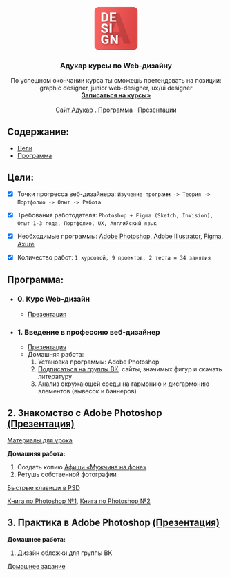 <p align="center">
  <a href="https://it-kursy.adukar.by/web-design/">
    <img src="logo.png" alt="Adukar logo" width="100px">
  </a>
  <h3 align="center">Адукар курсы по Web-дизайну</h3>
</p>

<p align="center">
  По успешном окончании курса ты сможешь претендовать на позиции: 
  <br>
  graphic designer, junior web-designer, ux/ui designer
  <br>
  <a href="https://it-kursy.adukar.by/web-design/"><strong>Записаться на курсы»</strong></a>
  <br>
  <br>
  <a href="https://adukar.by/">Сайт Адукар</a>
  .
  <a href="https://drive.google.com/open?id=1XjV1eWH2oR7xiP-KArbHaA8snjCUnmqZ">Программа</a>
  ·
  <a href="https://drive.google.com/open?id=1NGPe2VMi5n-SUmDdWjt7oNaDAs35u4_w">Презентации</a>
</p>


## Содержание:

- [Цели](#цели)
- [Программа](#программа)


## Цели:

- [x] Точки прогресса веб-дизайнера: `Изучение программ -> Теория -> Портфолио -> Опыт -> Работа`
- [x] Требования работодателя: `Photoshop + Figma (Sketch, InVision), Опыт 1-3 года, Портфолио, UX, Английский язык`
- [x] Необходимые программы: [Adobe Photoshop](https://www.adobe.com/ru/?gclid=Cj0KCQjwhJrqBRDZARIsALhp1WR2lXMgUjPj6w9u78e83FTFagONvyYuVCHBzY6XKXQcRyuXBwtCPDUaAuN9EALw_wcB&sdid=KKQIL&mv=search&ef_id=Cj0KCQjwhJrqBRDZARIsALhp1WR2lXMgUjPj6w9u78e83FTFagONvyYuVCHBzY6XKXQcRyuXBwtCPDUaAuN9EALw_wcB:G:s&s_kwcid=AL!3085!3!247411118842!e!!g!!adobe%20photoshop), [Adobe Illustrator](https://www.adobe.com/ru/?gclid=Cj0KCQjwhJrqBRDZARIsALhp1WQ_kkVXcHth0CEmpsry6bGi6kOIrav95f4k0_HEdbeZACYL1JrLEe8aAufuEALw_wcB&sdid=KKQLE&mv=search&ef_id=Cj0KCQjwhJrqBRDZARIsALhp1WQ_kkVXcHth0CEmpsry6bGi6kOIrav95f4k0_HEdbeZACYL1JrLEe8aAufuEALw_wcB:G:s&s_kwcid=AL!3085!3!301440493416!e!!g!!adobe%20illustrator), [Figma](https://www.figma.com/files/recent), [Axure](https://www.axure.com/)
- [x] Количество работ: `1 курсовой, 9 проектов, 2 теста = 34 занятия`


## Программа:

- ### 0. Курс Web-дизайн
  - [Презентация](https://drive.google.com/open?id=1idB0b6GEHhjtvQE2xdXgrtWQjUz8_Nxv)

- ### 1. Введение в профессию веб-дизайнер
  - [Презентация](https://drive.google.com/open?id=1VaAzS7XjOCMuAy4QlKhkt8nocUe_9FWn)
  - Домашняя работа:
    1. Установка программы: Adobe Photoshop
    2. [Подписаться на группы ВК](FAQ.md), сайты, значимых фигур и скачать литературу
    3. Анализ окружающей среды на гармонию и дисгармонию элементов (вывесок и баннеров)

## 2. Знакомство с Adobe Photoshop [(Презентация)](https://drive.google.com/open?id=1TL3OzDy9cUL_mc73CwbFY849ajHm5Z_2)
[Материалы для урока](https://drive.google.com/open?id=1ARLRaNDH6i5gdUNppFF8BLPFg6EwbdN-)

**Домашняя работа:**
1.	Создать копию [Афиши «Мужчина на фоне»](https://drive.google.com/open?id=1KOd4vhTMVIzN8hxUhcP-6ySjFKFLMFkF)
2.	Ретушь собственной фотографии

[Быстрые клавиши в PSD](FAQ.md)

[Книга по Photoshop №1](https://drive.google.com/open?id=1VPgTvNb_RNSqhMz8dVFSyLGqFi-hdl0O),
[Книга по Photoshop №2](https://drive.google.com/open?id=1NwlNGd-HETCIglNKn9wjXGtlTmU7KXV1)

## 3. Практика в Adobe Photoshop [(Презентация)](https://drive.google.com/open?id=11V5gOGZMygQGiYUxAVylrNYZ_f1_dTwI)

**Домашнее работа:**
1.	Дизайн обложки для группы ВК

[Домашнее задание](HTML-advance.md)
